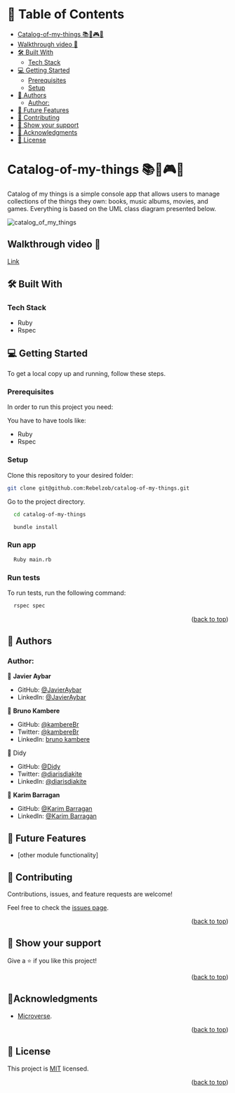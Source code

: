<!-- TABLE OF CONTENTS -->

# 📗 Table of Contents
  - [Catalog-of-my-things 📚🎵🎮🎥](#walkthrough)
  - [Walkthrough video 🎥](##walkthrough-video)
  - [🛠 Built With](#built-with)
    - [Tech Stack](#tech-stack)
  - [💻 Getting Started](#getting-started)
    - [Prerequisites](#prerequisites)
    - [Setup](#setup)
  - [👥 Authors](#authors)
    - [Author:](#author)
  - [🔭 Future Features](#future-features)
  - [🤝 Contributing](#contributing)
  - [👋 Show your support](#show-your-support)
  - [🔭 Acknowledgments](#acknowledgments)
  - [📝 License](#license)

<!-- PROJECT DESCRIPTION -->
# Catalog-of-my-things 📚🎵🎮🎥<a name="about-project"></a>

Catalog of my things is a simple console app that allows users to manage collections of the things they own: books, music albums, movies, and games. Everything is based on the UML class diagram presented below.

![catalog_of_my_things](https://github.com/Rebelzob/catalog-of-my-things/assets/129561152/16becdac-558c-4c1c-a61c-b3324a303c0b)

## Walkthrough video 🎥<a name="#walkthrough-video"></a>

[Link](https://www.youtube.com/watch?v=TlOYg0vVsqM)

## 🛠 Built With <a name="built-with"></a>

### Tech Stack <a name="tech-stack"></a>

- Ruby
- Rspec

<!-- GETTING STARTED -->

## 💻 Getting Started <a name="getting-started"></a>

To get a local copy up and running, follow these steps.

### Prerequisites

In order to run this project you need:

You have to have tools like: 

- Ruby
- Rspec

### Setup

Clone this repository to your desired folder:

```sh
git clone git@github.com:Rebelzob/catalog-of-my-things.git
```
Go to the project directory.

```bash
  cd catalog-of-my-things
```
```bash
  bundle install
```
### Run app

```bash
  Ruby main.rb
```

### Run tests

To run tests, run the following command:

```sh
  rspec spec
```


<p align="right">(<a href="#readme-top">back to top</a>)</p>


<!-- AUTHORS -->

## 👥 Authors <a name="authors"></a>

### Author:

👤 **Javier Aybar**

- GitHub: [@JavierAybar](https://github.com/JavierAybar)
- LinkedIn: [@JavierAybar](https://www.linkedin.com/in/javier-aybar-932376274/)

👤 **Bruno Kambere**

- GitHub: [@kambereBr](https://github.com/kambereBr)
- Twitter: [@kambereBr](https://twitter.com/kambereBr)
- LinkedIn: [bruno kambere](https://www.linkedin.com/in/bruno-kambere/)

👤 Didy

- GitHub: [@Didy](https://www.github.com/diarisdiakite)
- Twitter: [@diarisdiakite](https://www.twitter.com/diarisd)
- LinkedIn: [@diarisdiakite](https://www.linkedin.com/in/diariatou-diakite-67ab80165/)

👤 **Karim Barragan**

- GitHub: [@Karim Barragan](https://github.com/Rebelzob)
- LinkedIn: [@Karim Barragan](https://www.linkedin.com/in/karim-barragan/)
<!-- FUTURE FEATURES -->

## 🔭 Future Features <a name="future-features"></a>
- [other module functionality] 

<!-- CONTRIBUTING -->

## 🤝 Contributing <a name="contributing"></a>

Contributions, issues, and feature requests are welcome!

Feel free to check the [issues page](https://github.com/Rebelzob/catalog-of-my-things/issues).

<p align="right">(<a href="#readme-top">back to top</a>)</p>

<!-- SUPPORT -->

## 👋 Show your support <a name="support"></a>

Give a ⭐️ if you like this project!

<p align="right">(<a href="#readme-top">back to top</a>)</p>

<!-- ACKNOWLEDGEMENTS -->

## 🔭Acknowledgments <a name="acknowledgements"></a>

- [Microverse](https://www.microverse.org/).
<p align="right">(<a href="#readme-top">back to top</a>)</p>

## 📝 License <a name="license"></a>

This project is [MIT](./LICENSE) licensed.

<p align="right">(<a href="#readme-top">back to top</a>)</p>
